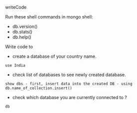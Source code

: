 writeCode

Run these shell commands in mongo shell:

- db.version()
- db.stats()
- db.help()

Write code to

- create a database of your country name.
```
use India
```
- check list of databases to see newly created database.
```
show dbs - first, insert data into the created DB - using db.name_of_collection.insert()
```
- check which database you are currently connected to ?
```
db
```
